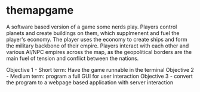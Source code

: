 # themapgame
A software based version of a game some nerds play. Players control planets and create buildings on them, which supplmenent and fuel the player's economy. The player uses the economy to create ships and form the military backbone of their empire. Players interact with each other and various AI/NPC empires across the map, as the geopolitical borders are the main fuel of tension and conflict between the nations.

Objective 1 - Short term: Have the game runnable in the terminal
Objective 2 - Medium term: program a full GUI for user interaction
Objective 3 - convert the program to a webpage based application with server interaction
